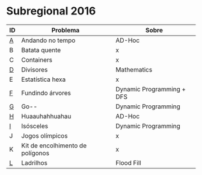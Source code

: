 # **Subregional 2016**

| ID  |  Problema  | Sobre |
| - | ------------------- | -------- |
| [A](https://github.com/3Strela/Competitive_Programing/blob/master/Competitions/ACM-ICPC_Brazil_Subregional/AnyEx/AndandoTempo.cpp) |  Andando no tempo |  AD-Hoc |
| B |  Batata quente |  x |
| C |  Containers |  x |
| [D](https://github.com/3Strela/Competitive_Programing/blob/master/Competitions/ACM-ICPC_Brazil_Subregional/AnyEx/Divisores.cpp) |  Divisores |  Mathematics |
| E |  Estatística hexa |  x |
| [F](https://github.com/3Strela/Competitive_Programing/blob/master/Competitions/ACM-ICPC_Brazil_Subregional/AnyEx/FundindoArvores.cpp) |  Fundindo árvores |  Dynamic Programming + DFS |
| [G](https://github.com/3Strela/Competitive_Programing/blob/master/Competitions/ACM-ICPC_Brazil_Subregional/AnyEx/Go--.cpp) |  Go-- |  Dynamic Programming |
| [H](https://github.com/3Strela/Competitive_Programing/blob/master/Competitions/ACM-ICPC_Brazil_Subregional/AnyEx/Huaauhahhuahau.cpp) |  Huaauhahhuahau | AD-Hoc |
| [I](https://github.com/3Strela/Competitive_Programing/blob/master/Competitions/ACM-ICPC_Brazil_Subregional/AnyEx/Isosceles.cpp) |  Isósceles |  Dynamic Programming |
| J |  Jogos olímpicos |  x |
| K |  Kit de encolhimento de polígonos |  x |
| [L](https://github.com/3Strela/Competitive_Programing/blob/master/Competitions/ACM-ICPC_Brazil_Subregional/AnyEx/Ladrilhos.cpp) |  Ladrilhos |  Flood Fill |